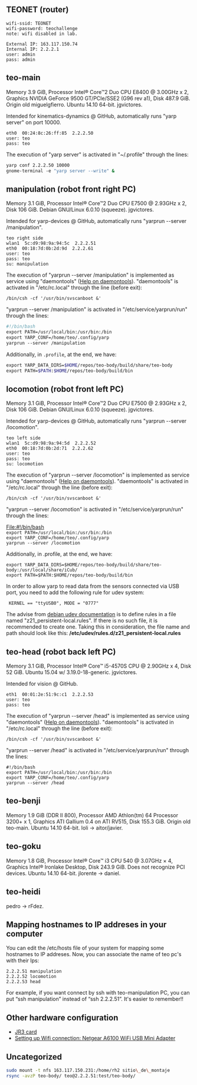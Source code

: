 ## TEONET (router)

`wifi-ssid: TEONET`  
`wifi-password: teochallenge`  
`note: wifi disabled in lab.`  
  
`External IP: 163.117.150.74`  
`Internal IP: 2.2.2.1`  
`user: admin`  
`pass: admin`

## teo-main

Memory 3.9 GiB, Processor Intel® Core™2 Duo CPU E8400 @ 3.00GHz x 2,
Graphics NVIDIA GeForce 9500 GT/PCIe/SSE2 (G96 rev a1), Disk 487.9 GiB.
Origin old miguelgfierro. Ubuntu 14.10 64-bit. jgvictores.

Intended for kinematics-dynamics @ GitHub, automatically runs "yarp
server" on port 10000.

`eth0  00:24:8c:26:ff:85  2.2.2.50`  
`user: teo`  
`pass: teo`

The execution of "yarp server" is activated in "~/.profile" through the
lines:

```bash
yarp conf 2.2.2.50 10000
gnome-terminal -e "yarp server --write" &
```

## manipulation (robot front right PC)

Memory 3.1 GiB, Processor Intel® Core™2 Duo CPU E7500 @ 2.93GHz x 2,
Disk 106 GiB. Debian GNU/Linux 6.0.10 (squeeze). jgvictores.

Intended for yarp-devices @ GitHub, automatically runs "yarprun --server
/manipulation".

`teo right side`  
`wlan1  5c:d9:98:9a:94:5c  2.2.2.51`  
`eth0  00:18:7d:0b:2d:9d  2.2.2.61`  
`user: teo`  
`pass: teo`  
`su: manipulation`

The execution of "yarprun --server /manipulation" is implemented as
service using "daemontools" ([Help on
daemontools](Help_on_daemontools "wikilink")). "daemontools" is
activated in "/etc/rc.local" through the line (before exit):

`/bin/csh -cf '/usr/bin/svscanboot &'`

"yarprun --server /manipulation" is activated in
"/etc/service/yarprun/run" through the lines:

```bash
#!/bin/bash
export PATH=/usr/local/bin:/usr/bin:/bin
export YARP_CONF=/home/teo/.config/yarp
yarprun --server /manipulation
```

Additionally, in `.profile`, at the end, we have:

```bash
export YARP_DATA_DIRS=$HOME/repos/teo-body/build/share/teo-body
export PATH=$PATH:$HOME/repos/teo-body/build/bin
```

## locomotion (robot front left PC)

Memory 3.1 GiB, Processor Intel® Core™2 Duo CPU E7500 @ 2.93GHz x 2,
Disk 106 GiB. Debian GNU/Linux 6.0.10 (squeeze). jgvictores.

Intended for yarp-devices @ GitHub, automatically runs "yarprun --server
/locomotion".

`teo left side`  
`wlan1  5c:d9:98:9a:94:5d  2.2.2.52`  
`eth0  00:18:7d:0b:2d:71  2.2.2.62`  
`user: teo`  
`pass: teo`  
`su: locomotion`

The execution of "yarprun --server /locomotion" is implemented as
service using "daemontools" ([Help on
daemontools](Help_on_daemontools "wikilink")). "daemontools" is
activated in "/etc/rc.local" through the line (before exit):

`/bin/csh -cf '/usr/bin/svscanboot &'`

"yarprun --server /locomotion" is activated in
"/etc/service/yarprun/run" through the lines:

<File:#!/bin/bash>  
`export PATH=/usr/local/bin:/usr/bin:/bin`  
`export YARP_CONF=/home/teo/.config/yarp`  
`yarprun --server /locomotion`

Additionally, in .profile, at the end, we
have:

`export YARP_DATA_DIRS=$HOME/repos/teo-body/build/share/teo-body:/usr/local/share/iCub/`  
`export PATH=$PATH:$HOME/repos/teo-body/build/bin`

In order to allow yarp to read data from the sensors connected via USB
port, you need to add the following rule for udev system:

` KERNEL == "ttyUSB0", MODE = "0777"`

The advise from [debian udev
documentation](https://wiki.debian.org/udev) is to define rules in a
file named "z21\_persistent-local.rules". If there is no such file, it
is recommended to create one. Taking this in consideration, the file
name and path should look like this:
**/etc/udev/rules.d/z21\_persistent-local.rules**

## teo-head (robot back left PC)

Memory 3.1 GiB, Processor Intel® Core™ i5-4570S CPU @ 2.90GHz x 4, Disk
52 GiB. Ubuntu 15.04 w/ 3.19.0-18-generic. jgvictores.

Intended for vision @ GitHub.

`eth1  00:01:2e:51:9c:c1  2.2.2.53`  
`user: teo`  
`pass: teo`

The execution of "yarprun --server /head" is implemented as service
using "daemontools" ([Help on
daemontools](Help_on_daemontools "wikilink")). "daemontools" is
activated in "/etc/rc.local" through the line (before exit):

`/bin/csh -cf '/usr/bin/svscanboot &'`

"yarprun --server /head" is activated in "/etc/service/yarprun/run"
through the lines:

`#!/bin/bash`  
`export PATH=/usr/local/bin:/usr/bin:/bin`  
`export YARP_CONF=/home/teo/.config/yarp`  
`yarprun --server /head`

## teo-benji

Memory 1.9 GiB (DDR II 800), Processor AMD Athlon(tm) 64 Processor 3200+
x 1, Graphics ATI Gallium 0.4 on ATI RV515, Disk 155.3 GiB. Origin old
teo-main. Ubuntu 14.10 64-bit. loli -\> aitor/javier.

## teo-goku

Memory 1.8 GiB, Processor Intel® Core™ i3 CPU 540 @ 3.07GHz × 4,
Graphics Intel® Ironlake Desktop, Disk 243.9 GiB. Does not recognize PCI
devices. Ubuntu 14.10 64-bit. jlorente -\> daniel.

## teo-heidi

pedro -\> rFdez.

## Mapping hostnames to IP addreses in your computer

You can edit the /etc/hosts file of your system for mapping some
hostnames to IP addreses. Now, you can associate the name of teo pc's
with their Ips:

`2.2.2.51 manipulation`  
`2.2.2.52 locomotion`  
`2.2.2.53 head`

For example, if you want connect by ssh with teo-manipulation PC, you
can put “ssh manipulation” instead of “ssh 2.2.2.51”. It's easier to
remember\!\!

## Other hardware configuration

- [JR3 card](https://github.com/roboticslab-uc3m/installation-guides/blob/master/install-jr3.md)
- [Setting up Wifi connection: Netgear A6100 WiFi USB Mini Adapter](https://github.com/roboticslab-uc3m/installation-guides/blob/master/install-netgear-a6100.md)

## Uncategorized
```bash
sudo mount -t nfs 163.117.150.231:/home/rh2 sitio\_de\_montaje
rsync -avzP teo-body/ teo@2.2.2.51:test/teo-body/
```
